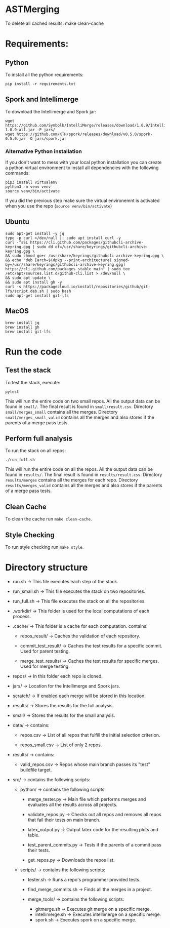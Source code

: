 # ASTMerging

To delete all cached results:
  make clean-cache

# Requirements:

## Python

To install all the python requirements:
```
pip install -r requirements.txt
```

## Spork and Intellimerge

To download the Intellimerge and Spork jar:
```
wget https://github.com/Symbolk/IntelliMerge/releases/download/1.0.9/IntelliMerge-1.0.9-all.jar -P jars/
wget https://github.com/KTH/spork/releases/download/v0.5.0/spork-0.5.0.jar -O jars/spork.jar
```

### Alternative Python installation

If you don't want to mess with your local python installation you can create a python virtual environment to install all dependencies with the following commands:
```
pip3 install virtualenv
python3 -m venv venv
source venv/bin/activate
```
If you did the previous step make sure the virtual environemnt is activated when you use the repo (`source venv/bin/activate`)


## Ubuntu

```
sudo apt-get install -y jq
type -p curl >/dev/null || sudo apt install curl -y
curl -fsSL https://cli.github.com/packages/githubcli-archive-keyring.gpg | sudo dd of=/usr/share/keyrings/githubcli-archive-keyring.gpg \
&& sudo chmod go+r /usr/share/keyrings/githubcli-archive-keyring.gpg \
&& echo "deb [arch=$(dpkg --print-architecture) signed-by=/usr/share/keyrings/githubcli-archive-keyring.gpg] https://cli.github.com/packages stable main" | sudo tee /etc/apt/sources.list.d/github-cli.list > /dev/null \
&& sudo apt update \
&& sudo apt install gh -y
curl -s https://packagecloud.io/install/repositories/github/git-lfs/script.deb.sh | sudo bash
sudo apt-get install git-lfs
```

## MacOS

```
brew install jq
brew install gh
brew install git-lfs
```

# Run the code

## Test the stack
To test the stack, execute:
```
pytest
```
This will run the entire code on two small repos.
All the output data can be found in `small/`.
The final result is found in `small/result.csv`.
Directory `small/merges_small` contains all the merges.
Directory `small/merges_small_valid` contains all the merges and also stores if the parents of a merge pass tests.

## Perform full analysis

To run the stack on all repos:

```
./run_full.sh
```
This will run the entire code on all the repos.
All the output data can be found in `results/`.
The final result is found in `results/result.csv`.
Directory `results/merges` contains all the merges for each repo.
Directory `results/merges_valid` contains all the merges and also stores if the parents of a merge pass tests.

## Clean Cache

To clean the cache run `make clean-cache`.

## Style Checking

To run style checking run `make style`.

# Directory structure

 * run.sh -> This file executes each step of the stack.

 * run_small.sh -> This file executes the stack on two repositories.

 * run_full.sh -> This file executes the stack on all the repositories.

 * .workdir/ -> This folder is used for the local computations of each process.

 * .cache/ -> This folder is a cache for each computation. contains:

   * repos_result/ -> Caches the validation of each repository.

   * commit_test_result/ -> Caches the test results for a specific commit. Used for parent testing.

   * merge_test_results/ -> Caches the test results for specific merges. Used for merge testing.

 * repos/ -> In this folder each repo is cloned.

 * jars/ -> Location for the Intellimerge and Spork jars.

 * scratch/ -> If enabled each merge will be stored in this location.

 * results/ -> Stores the results for the full analysis.

 * small/ -> Stores the results for the small analysis.

 * data/ -> contains:

    * repos.csv -> List of all repos that fulfill the initial selection criterion.

    * repos_small.csv -> List of only 2 repos.

 * results/ -> contains:

    * valid_repos.csv -> Repos whose main branch passes its "test" buildfile target.

 * src/ -> contains the following scripts:

   * python/ -> contains the following scripts:

      * merge_tester.py -> Main file which performs merges and evaluates all the results across all projects.

      * validate_repos.py -> Checks out all repos and removes all repos that fail their tests on main branch.

      * latex_output.py -> Output latex code for the resulting plots and table.

      * test_parent_commits.py -> Tests if the parents of a commit pass their tests.

      * get_repos.py -> Downloads the repos list.

   * scripts/ -> contains the following scripts:
      * tester.sh -> Runs a repo's programmer provided tests.

      * find_merge_commits.sh -> Finds all the merges in a project.
      
      * merge_tools/ -> contains the following scripts:
         * gitmerge.sh -> Executes git merge on a specific merge.
         * intellimerge.sh -> Executes intellimerge on a specific merge.
         * spork.sh -> Executes spork on a specific merge.
